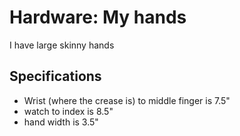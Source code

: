 # Hardware: My hands

I have large skinny hands

## Specifications

- Wrist (where the crease is) to middle finger is 7.5"
- watch to index is 8.5"
- hand width is 3.5"